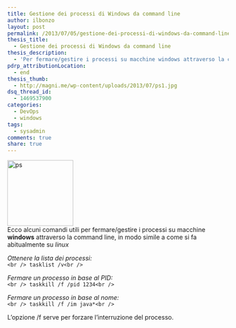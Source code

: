 ```yaml
---
title: Gestione dei processi di Windows da command line
author: ilbonzo
layout: post
permalink: /2013/07/05/gestione-dei-processi-di-windows-da-command-line/
thesis_title:
  - Gestione dei processi di Windows da command line
thesis_description:
  - 'Per fermare/gestire i processi su macchine windows attraverso la command line, in modo simile a come si fa su linux ecco alcuni comandi utili:'
pdrp_attributionLocation:
  - end
thesis_thumb:
  - http://magni.me/wp-content/uploads/2013/07/ps1.jpg
dsq_thread_id:
  - 1469537900
categories:
  - DevOps
  - windows
tags:
  - sysadmin
comments: true
share: true
---
```

<p style="text-align: left;">
  <img class="size-thumbnail wp-image-896 aligncenter" alt="ps" src="http://magni.me/wp-content/uploads/2013/07/ps-150x150.jpg" width="150" height="150" /><br /> Ecco alcuni comandi utili per fermare/gestire i processi su macchine <strong>windows</strong> attraverso la command line, in modo simile a come si fa abitualmente su <em>linux</em>
</p>

*Ottenere la lista dei processi:*  
`<br />
tasklist /v<br />
`

*Fermare un processo in base al PID:*  
`<br />
taskkill /f /pid 1234<br />
`

*Fermare un processo in base al nome:*  
`<br />
taskkill /f /im java*<br />
`

L&#8217;opzione /f serve per forzare l&#8217;interruzione del processo.

<div class='kindleWidget kindleLight' >

</div>
